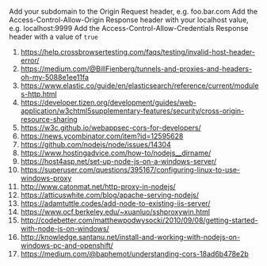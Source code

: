 Add your subdomain to the Origin Request header, e.g. foo.bar.com
Add the Access-Control-Allow-Origin Response header with your localhost value, e.g. localhost:9999
Add the Access-Control-Allow-Credentials Response header with a value of `true`

1. https://help.crossbrowsertesting.com/faqs/testing/invalid-host-header-error/
1. https://medium.com/@BillFienberg/tunnels-and-proxies-and-headers-oh-my-5088e1ee11fa
1. https://www.elastic.co/guide/en/elasticsearch/reference/current/modules-http.html
1. https://developer.tizen.org/development/guides/web-application/w3chtml5supplementary-features/security/cross-origin-resource-sharing
1. https://w3c.github.io/webappsec-cors-for-developers/
1. https://news.ycombinator.com/item?id=12595628
1. https://github.com/nodejs/node/issues/14304
1. https://www.hostingadvice.com/how-to/nodejs__dirname/
1. https://host4asp.net/set-up-node-js-on-a-windows-server/
1. https://superuser.com/questions/395167/configuring-linux-to-use-windows-proxy
1. http://www.catonmat.net/http-proxy-in-nodejs/
1. https://atticuswhite.com/blog/apache-serving-nodejs/
1. https://adamtuttle.codes/add-node-to-existing-iis-server/
1. https://www.ocf.berkeley.edu/~xuanluo/sshproxywin.html
1. http://codebetter.com/matthewpodwysocki/2010/09/08/getting-started-with-node-js-on-windows/
1. http://knowledge.santanu.net/install-and-working-with-nodejs-on-windows-pc-and-openshift/
1. https://medium.com/@baphemot/understanding-cors-18ad6b478e2b

